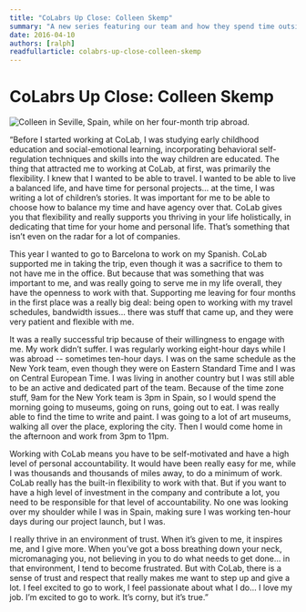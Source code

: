 ```yaml
---
title: "CoLabrs Up Close: Colleen Skemp"
summary: "A new series featuring our team and how they spend time outside of work."
date: 2016-04-10
authors: [ralph]
readfullarticle: colabrs-up-close-colleen-skemp
---
```


# CoLabrs Up Close: Colleen Skemp

<img src="/assets/img/blog/colleen-in-spain.jpg" alt="Colleen in Seville, Spain, while on her four-month trip abroad.">

“Before I started working at CoLab, I was studying early childhood education and social-emotional learning, incorporating behavioral self-regulation techniques and skills into the way children are educated. The thing that attracted me to working at CoLab, at first, was primarily the flexibility. I knew that I wanted to be able to travel. I wanted to be able to live a balanced life, and have time for personal projects… at the time, I was writing a lot of children’s stories. It was important for me to be able to choose how to balance my time and have agency over that. CoLab gives you that flexibility and really supports you thriving in your life holistically, in dedicating that time for your home and personal life. That’s something that isn’t even on the radar for a lot of companies.


This year I wanted to go to Barcelona to work on my Spanish. CoLab supported me in taking the trip, even though it was a sacrifice to them to not have me in the office. But because that was something that was important to me, and was really going to serve me in my life overall, they have the openness to work with that. Supporting me leaving for four months in the first place was a really big deal: being open to working with my travel schedules, bandwidth issues… there was stuff that came up, and they were very patient and flexible with me.


It was a really successful trip because of their willingness to engage with me. My work didn’t suffer. I was regularly working eight-hour days while I was abroad -- sometimes ten-hour days. I was on the same schedule as the New York team, even though they were on Eastern Standard Time and I was on Central European Time. I was living in another country but I was still able to be an active and dedicated part of the team.
Because of the time zone stuff, 9am for the New York team is 3pm in Spain, so I would spend the morning going to museums, going on runs, going out to eat. I was really able to find the time to write and paint. I was going to a lot of art museums, walking all over the place, exploring the city. Then I would come home in the afternoon and work from 3pm to 11pm.


Working with CoLab means you have to be self-motivated and have a high level of personal accountability. It would have been really easy for me, while I was thousands and thousands of miles away, to do a minimum of work. CoLab really has the built-in flexibility to work with that. But if you want to have a high level of investment in the company and contribute a lot, you need to be responsible for that level of accountability. No one was looking over my shoulder while I was in Spain, making sure I was working ten-hour days during our project launch, but I was.


I really thrive in an environment of trust. When it’s given to me, it inspires me, and I give more. When you’ve got a boss breathing down your neck, micromanaging you, not believing in you to do what needs to get done… in that environment, I tend to become frustrated. But with CoLab, there is a sense of trust and respect that really makes me want to step up and give a lot. I feel excited to go to work, I feel passionate about what I do… I love my job. I’m excited to go to work. It’s corny, but it’s true.”
